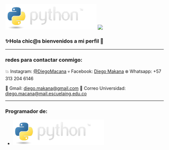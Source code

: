 ![](https://github.com/DiegoMacana/DiegoMacana/blob/main/python-logo.png)
![](https://github.com/DiegoMacana/DiegoMacana/blob/main/Avenged%20Sevenfold.gif)





### ✨Hola chic@s bienvenidos a mi perfil 👋
---
### redes para contactar conmigo:

:collision: Instagram: [@DiegoMacana](https://www.instagram.com/diegomakana/)
:skull: Facebook: [Diego Makana](https://www.facebook.com/diego.makana/)
:snowflake: Whatsapp: +57 313 204 6146

:penguin: Gmail: diego.makana@gmail.com
:watermelon: Correo Universidad: diego.macana@mail.escuelaing.edu.co

---
### Programador de:
- ![](https://github.com/DiegoMacana/DiegoMacana/blob/main/python-logo.png)


<!--
**DiegoMacana/DiegoMacana** is a ✨ _special_ ✨ repository because its `README.md` (this file) appears on your GitHub profile.

Here are some ideas to get you started:

- 🔭 I’m currently working on ...
- 🌱 I’m currently learning ...
- 👯 I’m looking to collaborate on ...
- 🤔 I’m looking for help with ...
- 💬 Ask me about ...
- 📫 How to reach me: ...
- 😄 Pronouns: ...
- ⚡ Fun fact: ...
-->

